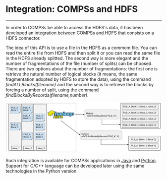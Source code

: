 # Integration: COMPSs and HDFS
----------------------

In order to COMPSs be able to access the HDFS's data, it has been developed an integration between COMPSs and HDFS that consists on a HDFS connector.

The idea of this API is to use a file in the HDFS as a commom file. You can read the entire file from HDFS and then split it or you can read the same file in the HDFS already splitted. The second way is more elegant and the number of fragmentations of the file (number of splits) can be choosed. There are two options about the number of fragmentations: the first one is retrieve the natural number of logical blocks (it means, the same fragmentation adopted by HDFS to store the data), using the command *findALLBlocks(filename)* and the second way is to retrieve the blocks by forcing a number of split, using the command *findBlocksByRecords(filename,number)*.
 

![Schema](./apiHdfs.png)


Such integration is available for COMPSs applications in [Java](./Java) and [Python](./Python). Support for C/C++ language can be developed later using the same technologies in the Python version.

